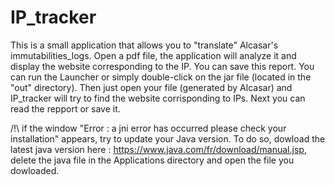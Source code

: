 # IP_tracker
This is a small application that allows you to "translate" Alcasar's immutabilities_logs. Open a pdf file, the application will analyze it and display the website corresponding to the IP. You can save this report.
You can run the Launcher or simply double-click on the jar file (located in the "out" directory).
Then just open your file (generated by Alcasar) and IP_tracker will try to find the website corrisponding to IPs.
Next you can read the repport or save it.

/!\ if the window "Error : a jni error has occurred please check your installation" appears, try to update your Java version. To do so, dowload the latest java version here : https://www.java.com/fr/download/manual.jsp, delete the java file in the Applications directory and open the file you dowloaded.
